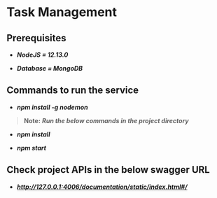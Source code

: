# Task Management


## Prerequisites

*  ***NodeJS = 12.13.0***

*  ***Database = MongoDB***
 

## Commands to run the service 

*  ***npm install -g nodemon***  


>  **Note:**  ***Run the below commands in the project directory***

*  ***npm install***

*  ***npm start***
  

## Check project APIs in the below swagger URL

*  ***http://127.0.0.1:4006/documentation/static/index.html#/***
